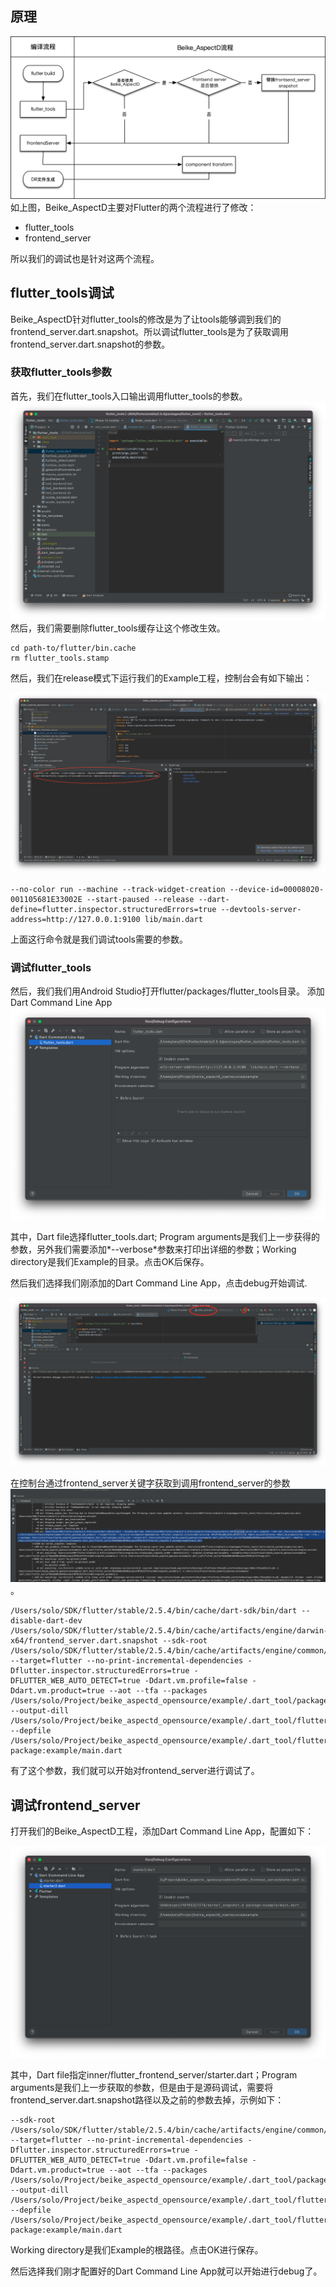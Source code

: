 ## 原理
![](hook流程.jpg)
如上图，Beike_AspectD主要对Flutter的两个流程进行了修改：

* flutter_tools
* frontend_server

所以我们的调试也是针对这两个流程。

## flutter_tools调试
Beike_AspectD针对flutter_tools的修改是为了让tools能够调到我们的frontend_server.dart.snapshot。所以调试flutter_tools是为了获取调用frontend_server.dart.snapshot的参数。

### 获取flutter_tools参数
首先，我们在flutter_tools入口输出调用flutter_tools的参数。
![](调试入口.png)
然后，我们需要删除flutter_tools缓存让这个修改生效。

```
cd path-to/flutter/bin.cache
rm flutter_tools.stamp
```
然后，我们在release模式下运行我们的Example工程，控制台会有如下输出：

![](tools输出.png)

```
--no-color run --machine --track-widget-creation --device-id=00008020-001105681E33002E --start-paused --release --dart-define=flutter.inspector.structuredErrors=true --devtools-server-address=http://127.0.0.1:9100 lib/main.dart
```
上面这行命令就是我们调试tools需要的参数。

### 调试flutter_tools
然后，我们我们用Android Studio打开flutter/packages/flutter_tools目录。
添加Dart Command Line App
![](toolscommandline.png)

其中，Dart file选择flutter_tools.dart; Program arguments是我们上一步获得的参数，另外我们需要添加*--verbose*参数来打印出详细的参数；Working directory是我们Example的目录。点击OK后保存。

然后我们选择我们刚添加的Dart Command Line App，点击debug开始调试.

![](debugtools.png)

在控制台通过frontend_server关键字获取到调用frontend_server的参数![](frontend参数.png)。

```
/Users/solo/SDK/flutter/stable/2.5.4/bin/cache/dart-sdk/bin/dart --disable-dart-dev /Users/solo/SDK/flutter/stable/2.5.4/bin/cache/artifacts/engine/darwin-x64/frontend_server.dart.snapshot --sdk-root /Users/solo/SDK/flutter/stable/2.5.4/bin/cache/artifacts/engine/common/flutter_patched_sdk_product/ --target=flutter --no-print-incremental-dependencies -Dflutter.inspector.structuredErrors=true -DFLUTTER_WEB_AUTO_DETECT=true -Ddart.vm.profile=false -Ddart.vm.product=true --aot --tfa --packages /Users/solo/Project/beike_aspectd_opensource/example/.dart_tool/package_config.json --output-dill /Users/solo/Project/beike_aspectd_opensource/example/.dart_tool/flutter_build/f8e5d580cd9340cecaec5f0f81327274/app.dill --depfile /Users/solo/Project/beike_aspectd_opensource/example/.dart_tool/flutter_build/f8e5d580cd9340cecaec5f0f81327274/kernel_snapshot.d package:example/main.dart
```

有了这个参数，我们就可以开始对frontend_server进行调试了。

## 调试frontend_server
打开我们的Beike_AspectD工程，添加Dart Command Line App，配置如下：

![](frondend配置.png)

其中，Dart file指定inner/flutter_frontend_server/starter.dart；Program arguments是我们上一步获取的参数，但是由于是源码调试，需要将frontend_server.dart.snapshot路径以及之前的参数去掉，示例如下：

```
--sdk-root /Users/solo/SDK/flutter/stable/2.5.4/bin/cache/artifacts/engine/common/flutter_patched_sdk_product/ --target=flutter --no-print-incremental-dependencies -Dflutter.inspector.structuredErrors=true -DFLUTTER_WEB_AUTO_DETECT=true -Ddart.vm.profile=false -Ddart.vm.product=true --aot --tfa --packages /Users/solo/Project/beike_aspectd_opensource/example/.dart_tool/package_config.json --output-dill /Users/solo/Project/beike_aspectd_opensource/example/.dart_tool/flutter_build/f8e5d580cd9340cecaec5f0f81327274/app.dill --depfile /Users/solo/Project/beike_aspectd_opensource/example/.dart_tool/flutter_build/f8e5d580cd9340cecaec5f0f81327274/kernel_snapshot.d package:example/main.dart

```
Working directory是我们Example的根路径。点击OK进行保存。

然后选择我们刚才配置好的Dart Command Line App就可以开始进行debug了。


